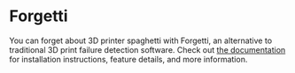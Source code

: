 # Forgetti

You can forget about 3D printer spaghetti with Forgetti, an alternative to traditional 3D print failure detection software. Check out [the documentation](https://willuhmjs.github.io/forgetti/) for installation instructions, feature details, and more information.
